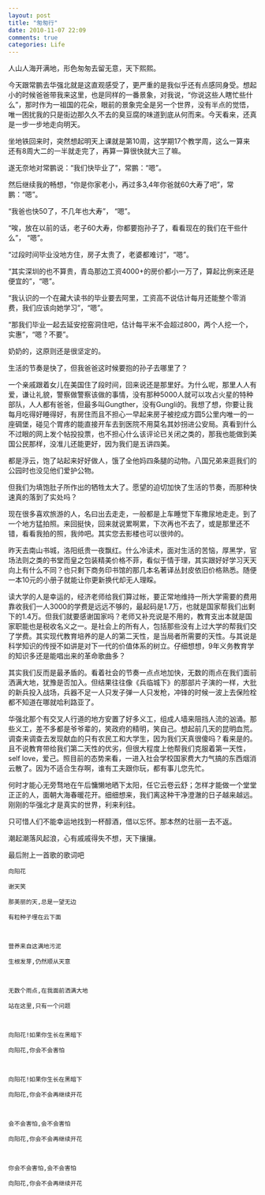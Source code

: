 ```yaml
---
layout: post
title: "匆匆行"
date: 2010-11-07 22:09
comments: true
categories: Life
---
```

人山人海开满地，形色匆匆去留无意，天下熙熙。

今天跟常鹏去华强北就是这直观感受了，更严重的是我似乎还有点感同身受。想起小的时候爸爸带我来这里，也是同样的一番景象，对我说，“你说这些人瞎忙些什么”，那时作为一祖国的花朵，眼前的景象完全是另一个世界，没有半点的觉悟，唯一困扰我的只是街边那久久不去的臭豆腐的味道到底从何而来。今天看来，还真是一步一步地走向明天。

坐地铁回来时，突然想起明天上课就是第10周，这学期17个教学周，这么一算来还有8周大二的一半就走完了，再算一算很快就大三了嘛。

遂无奈地对常鹏说：“我们快毕业了”，常鹏：“嗯”。

然后继续我的畅想，“你是你家老小，再过多3,4年你爸就60大寿了吧”，常鹏：“嗯”。

“我爸也快50了，不几年也大寿”， “嗯”。

“唉，放在以前的话，老子60大寿，你都要抱孙子了，看看现在的我们在干些什么”， “嗯”。

“过段时间毕业没地方住，房子太贵了，老婆都难讨”，“嗯”。

“其实深圳的也不算贵，青岛那边工资4000+的房价都小一万了，算起比例来还是便宜的”，“嗯”。

“我认识的一个在藏大读书的毕业要去阿里，工资高不说估计每月还能整个零消费，我们应该向她学习”，“嗯”。

“那我们毕业一起去延安挖窑洞住吧，估计每平米不会超过800，两个人挖一个，实惠”，“嗯？不要”。

奶奶的，这原则还是很坚定的。

生活的节奏是快了，但我爸爸这时候要抱的孙子去哪里了？

一个亲戚跟着女儿在美国住了段时间，回来说还是那里好。为什么呢，那里人人有爱，谦让礼貌，警察做警察该做的事情，没有那种5000人就可以攻占火星的特种部队，人人都有爸爸，但最多叫Gungther，没有Gungli的。我想了想，你要让我每月吃得好睡得好，有房住而且不担心一早起来房子被挖成方圆5公里内唯一的一座碉堡，碰见个胃疼的能直接开车去到医院不用莫名其妙拐进公安局。真看到什么不过眼的网上发个帖投投票，也不担心什么该评论已关闭之类的，那我也能做到美国公民那样，没准儿还能更好，因为我们是五讲四美。

都是浮云，饱了站起来好好做人，饿了全他妈四条腿的动物。八国兄弟来逛我们的公园时也没见他们爱护公物。

但我们为填饱肚子所作出的牺牲太大了。愿望的迫切加快了生活的节奏，而那种快速真的落到了实处吗？

现在很多喜欢旅游的人，名曰出去走走，一般都是上车睡觉下车撒尿地走走。到了一个地方猛拍照。来回挺快，回来就说累啊累，下次再也不去了，或是那里还不错，看看我拍的照，我帅吧。其实您去影楼也可以很帅的。

昨天去南山书城，洛阳纸贵一夜飘红。什么冷读术，面对生活的苦恼，厚黑学，官场法则之类的书堂而皇之包装精美价格不菲，看似于情于理，其实跟好好学习天天向上有什么不同？也只剩下商务印书馆的那几本名著译丛封皮依旧价格熟悉。随便一本10元的小册子就能让你更新换代却无人理睬。

读大学的人是幸运的，经济老师给我们算过帐，要正常地维持一所大学需要的费用靠收我们一人3000的学费是远远不够的，最起码是1.7万，也就是国家帮我们出剩下的1.4万。但我们就要感谢国家吗？老师又补充说是不用的，教育支出本就是国家职能也是税收名义之一。是社会上的所有人，包括那些没有上过大学的帮我们交了学费。其实现代教育培养的是人的第二天性，是当局者所需要的天性。与其说是科学知识的传授不如讲是对下一代的价值体系的树立。仔细想想，9年义务教育学的知识多还是能唱出来的革命歌曲多？

其实我们反而是最矛盾的。看着社会的节奏一点点地加快，无数的雨点在我们面前洒满大地，犹豫是否加入。但结果往往像《兵临城下》的那部片子演的一样，大批的新兵投入战场，兵器不足一人只发子弹一人只发枪，冲锋的时候一波上去保险栓都不知道在哪就哈利路亚了。

华强北那个有交叉人行道的地方安置了好多义工，组成人墙来阻挡人流的汹涌。那些义工，差不多都是爷爷辈的，笑政府的精明，笑自己。想起前几天的昆明血荒。调查来调查去发现献血的只有农民工和大学生，因为我们天真很傻吗？看来是的。且不说教育带给我们第二天性的优劣，但很大程度上他帮我们克服着第一天性，self love，爱己。照目前的态势来看，一进入社会学校国家费大力气搞的东西烟消云散了。因为不适合生存啊，谁有工夫跟你玩，都有事儿您先忙。

何时才能心无旁骛地在午后慵懒地晒下太阳，任它云卷云舒；怎样才能做一个堂堂正正的人，面朝大海春暖花开。细细想来，我们离这种干净澄澈的日子越来越远。刚刚的华强北才是真实的世界，利来利往。

只可惜人们不能幸运地找到一杯醇酒，借以忘怀。那本然的壮丽一去不返。

潮起潮落风起浪，心有戚戚得失不想，天下攘攘。

最后附上一首歌的歌词吧

	向阳花

	谢天笑

	那美丽的天,总是一望无边

	有粒种子埋在云下面

 

	营养来自这满地污泥

	生根发芽,仍然顺从天意

 

	无数个雨点,在我面前洒满大地

	站在这里,只有一个问题

 

	向阳花!如果你生长在黑暗下

	向阳花,你会不会害怕

 

	向阳花!如果你生长在黑暗下

	向阳花,你会不会再继续开花

 

	会不会害怕,会不会害怕

	向阳花,你会不会再继续开花

 

	你会不会害怕,会不会害怕

	向阳花,你会不会再继续开花
